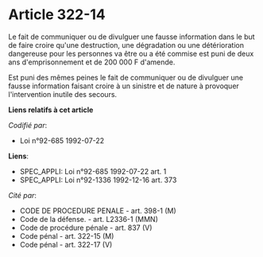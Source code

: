 # Article 322-14

Le fait de communiquer ou de divulguer une fausse information dans le but de faire croire qu'une destruction, une dégradation
ou une détérioration dangereuse pour les personnes va être ou a été commise est puni de deux ans d'emprisonnement et de 200
000 F d'amende.

Est puni des mêmes peines le fait de communiquer ou de divulguer une fausse information faisant croire à un sinistre et de
nature à provoquer l'intervention inutile des secours.

**Liens relatifs à cet article**

_Codifié par_:

  - Loi n°92-685 1992-07-22

**Liens**:

  - SPEC_APPLI: Loi n°92-685 1992-07-22 art. 1
  - SPEC_APPLI: Loi n°92-1336 1992-12-16 art. 373

_Cité par_:

  - CODE DE PROCEDURE PENALE - art. 398-1 (M)
  - Code de la défense. - art. L2336-1 (MMN)
  - Code de procédure pénale - art. 837 (V)
  - Code pénal - art. 322-15 (M)
  - Code pénal - art. 322-17 (V)
